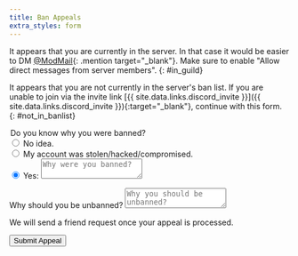 ```yaml
---
title: Ban Appeals
extra_styles: form
---
```


It appears that you are currently in the server. In that case it would be easier to DM [@ModMail](https://discord.com/users/833145701701124116){: .mention target="_blank"}. Make sure to enable "Allow direct messages from server members".
{: #in_guild}

It appears that you are not currently in the server's ban list. If you are unable to join via the invite link [{{ site.data.links.discord_invite }}]({{ site.data.links.discord_invite }}){:target="_blank"}, continue with this form.
{: #not_in_banlist}

<!-- https://github.com/discord-math/bot/blob/main/plugins/appeals.py#L162 -->
<form action="{{ site.data.links.appeals_submit }}" method="post">
    <p>
        <legend>Do you know why you were banned?</legend>
        <input type="radio" name="type" id="clueless" value="clueless">
        <label for="clueless">No idea.</label><br />
        <input type="radio" name="type" id="compromised" value="compromised">
        <label for="compromised">My account was stolen/hacked/compromised.</label><br />
        <input type="radio" name="type" id="for_reason" value="for_reason" checked>
        <label for="for_reason">Yes:</label>
        <textarea id="reason" name="reason" placeholder="Why were you banned?" maxlength=4000></textarea>
    </p>
    <p>
        <label for="appeal">Why should you be unbanned?</label>
        <textarea name="appeal" placeholder="Why you should be unbanned?" maxlength=4000></textarea>
    </p>
    <p>
        We will send a friend request once your appeal is processed.
    </p>
    <input type="submit" class="button" value="Submit Appeal">
</form>
